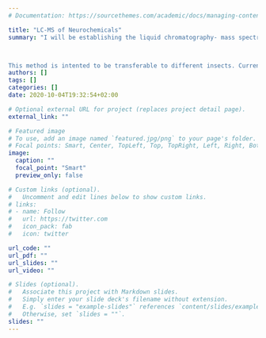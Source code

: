 ```yaml
---
# Documentation: https://sourcethemes.com/academic/docs/managing-content/

title: "LC-MS of Neurochemicals"
summary: "I will be establishing the liquid chromatography- mass spectrometry method of quantifying neurochemicals from insect brains at the University of Konstanz. I will be using the Waters XEVO-TQS triple quadrupole mass spectrometer coupled to a Waters Acquity UPLC system.



This method is intented to be transferable to different insects. Current sub-projects include optimizing lyophilization conditions for brain dissections of ants, using in-house made stage-tips for sample cleanup and standardizing the Bradford method of protein estimation for species with large brain size variation."
authors: []
tags: []
categories: []
date: 2020-10-04T19:32:54+02:00

# Optional external URL for project (replaces project detail page).
external_link: ""

# Featured image
# To use, add an image named `featured.jpg/png` to your page's folder.
# Focal points: Smart, Center, TopLeft, Top, TopRight, Left, Right, BottomLeft, Bottom, BottomRight.
image:
  caption: ""
  focal_point: "Smart"
  preview_only: false

# Custom links (optional).
#   Uncomment and edit lines below to show custom links.
# links:
# - name: Follow
#   url: https://twitter.com
#   icon_pack: fab
#   icon: twitter

url_code: ""
url_pdf: ""
url_slides: ""
url_video: ""

# Slides (optional).
#   Associate this project with Markdown slides.
#   Simply enter your slide deck's filename without extension.
#   E.g. `slides = "example-slides"` references `content/slides/example-slides.md`.
#   Otherwise, set `slides = ""`.
slides: ""
---
```

